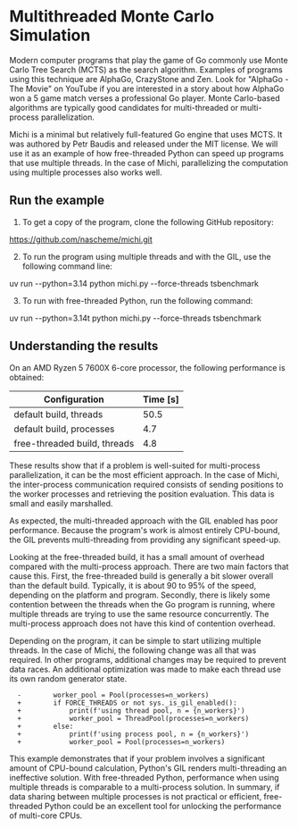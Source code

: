 # Multithreaded Monte Carlo Simulation

Modern computer programs that play the game of Go commonly use Monte Carlo Tree
Search (MCTS) as the search algorithm. Examples of programs using this
technique are AlphaGo, CrazyStone and Zen. Look for "AlphaGo - The Movie" on
YouTube if you are interested in a story about how AlphaGo won a 5 game match
verses a professional Go player. Monte Carlo-based algorithms are typically
good candidates for multi-threaded or multi-process parallelization.

Michi is a minimal but relatively full-featured Go engine that uses MCTS. It
was authored by Petr Baudis and released under the MIT license. We will use it
as an example of how free-threaded Python can speed up programs that use
multiple threads. In the case of Michi, parallelizing the computation using
multiple processes also works well.

## Run the example

1. To get a copy of the program, clone the following GitHub repository:

https://github.com/nascheme/michi.git

2. To run the program using multiple threads and with the GIL, use the following
command line:

uv run --python=3.14 python michi.py --force-threads tsbenchmark

3. To run with free-threaded Python, run the following command:

uv run --python=3.14t python michi.py --force-threads tsbenchmark

## Understanding the results

On an AMD Ryzen 5 7600X 6-core processor, the following performance is obtained:

| Configuration                | Time [s] |
| ---------------------------- | -------- |
| default build, threads       | 50.5     |
| default build, processes     | 4.7      |
| free-threaded build, threads | 4.8      |

These results show that if a problem is well-suited for multi-process parallelization,
it can be the most efficient approach. In the case of Michi, the inter-process
communication required consists of sending positions to the worker processes
and retrieving the position evaluation. This data is small and easily
marshalled.

As expected, the multi-threaded approach with the GIL enabled has poor
performance. Because the program's work is almost entirely CPU-bound, the GIL
prevents multi-threading from providing any significant speed-up.

Looking at the free-threaded build, it has a small amount of overhead
compared with the multi-process approach. There are two main factors that
cause this. First, the free-threaded build is generally a bit slower overall
than the default build. Typically, it is about 90 to 95% of the speed,
depending on the platform and program. Secondly, there is likely some
contention between the threads when the Go program is running, where multiple
threads are trying to use the same resource concurrently. The multi-process
approach does not have this kind of contention overhead.

Depending on the program, it can be simple to start utilizing multiple threads.
In the case of Michi, the following change was all that was required. In other
programs, additional changes may be required to prevent data races. An
additional optimization was made to make each thread use its own random
generator state.

```
  -        worker_pool = Pool(processes=n_workers)
  +        if FORCE_THREADS or not sys._is_gil_enabled():
  +            print(f'using thread pool, n = {n_workers}')
  +            worker_pool = ThreadPool(processes=n_workers)
  +        else:
  +            print(f'using process pool, n = {n_workers}')
  +            worker_pool = Pool(processes=n_workers)
```

This example demonstrates that if your problem involves a significant amount of CPU-bound calculation, Python's GIL renders multi-threading an ineffective solution. With free-threaded Python, performance when using multiple threads is comparable to a multi-process solution. In summary, if data sharing between multiple processes is not practical or efficient, free-threaded Python could be an excellent tool for unlocking the performance of multi-core CPUs.

